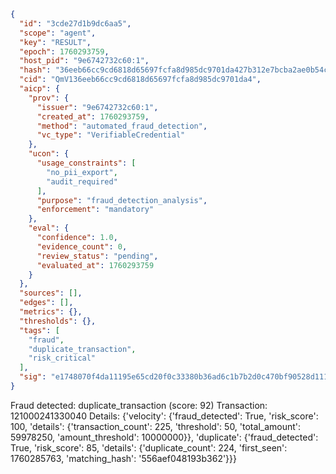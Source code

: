 ```json
{
  "id": "3cde27d1b9dc6aa5",
  "scope": "agent",
  "key": "RESULT",
  "epoch": 1760293759,
  "host_pid": "9e6742732c60:1",
  "hash": "36eeb66cc9cd6818d65697fcfa8d985dc9701da427b312e7bcba2ae0b54c4a23",
  "cid": "QmV136eeb66cc9cd6818d65697fcfa8d985dc9701da4",
  "aicp": {
    "prov": {
      "issuer": "9e6742732c60:1",
      "created_at": 1760293759,
      "method": "automated_fraud_detection",
      "vc_type": "VerifiableCredential"
    },
    "ucon": {
      "usage_constraints": [
        "no_pii_export",
        "audit_required"
      ],
      "purpose": "fraud_detection_analysis",
      "enforcement": "mandatory"
    },
    "eval": {
      "confidence": 1.0,
      "evidence_count": 0,
      "review_status": "pending",
      "evaluated_at": 1760293759
    }
  },
  "sources": [],
  "edges": [],
  "metrics": {},
  "thresholds": {},
  "tags": [
    "fraud",
    "duplicate_transaction",
    "risk_critical"
  ],
  "sig": "e1748070f4da11195e65cd20f0c33380b36ad6c1b7b2d0c470bf90528d111184"
}
```

Fraud detected: duplicate_transaction (score: 92)
Transaction: 121000241330040
Details: {'velocity': {'fraud_detected': True, 'risk_score': 100, 'details': {'transaction_count': 225, 'threshold': 50, 'total_amount': 59978250, 'amount_threshold': 10000000}}, 'duplicate': {'fraud_detected': True, 'risk_score': 85, 'details': {'duplicate_count': 224, 'first_seen': 1760285763, 'matching_hash': '556aef048193b362'}}}